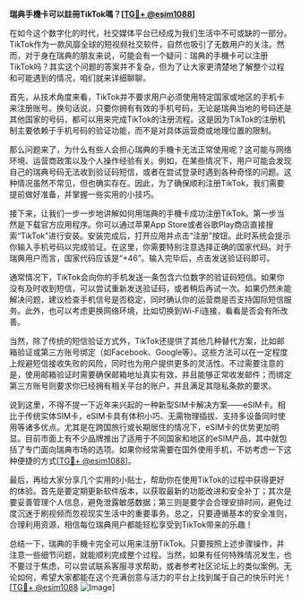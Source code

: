 **瑞典手機卡可以註冊TikTok嗎？[[TG💪+ @esim1088](https://t.me/s/esim1088)]**

在如今这个数字化的时代，社交媒体平台已经成为我们生活中不可或缺的一部分。TikTok作为一款风靡全球的短视频社交软件，自然也吸引了无数用户的关注。然而，对于身在瑞典的朋友来说，可能会有一个疑问：瑞典的手機卡可以注册TikTok吗？其实这个问题的答案并不复杂，但为了让大家更清楚地了解整个过程和可能遇到的情况，咱们就来详细聊聊。

首先，从技术角度来看，TikTok并不要求用户必须使用特定国家或地区的手机卡来注册账号。换句话说，只要你拥有有效的手机号码，无论是瑞典当地的号码还是其他国家的号码，都可以用来完成TikTok的注册流程。这是因为TikTok的注册机制主要依赖于手机号码的验证功能，而不是对具体运营商或地理位置的限制。

那么问题来了，为什么有些人会担心瑞典的手機卡无法正常使用呢？这可能与网络环境、运营商政策以及个人操作经验有关。例如，在某些情况下，用户可能会发现自己的瑞典号码无法收到验证码短信，或者在尝试登录时遇到各种奇怪的问题。这种情况虽然不常见，但也确实存在。因此，为了确保顺利注册TikTok，我们需要提前做好准备，并掌握一些实用的小技巧。

接下来，让我们一步一步地讲解如何用瑞典的手機卡成功注册TikTok。第一步当然是下载官方应用程序。你可以通过苹果App Store或者谷歌Play商店直接搜索“TikTok”进行安装。安装完成后，打开应用并点击“注册”按钮。此时系统会提示你输入手机号码以完成验证。在这里，你需要特别注意选择正确的国家代码。对于瑞典用户而言，国家代码应该是“+46”。输入完毕后，点击发送验证码即可。

通常情况下，TikTok会向你的手机发送一条包含六位数字的验证码短信。如果你没有及时收到短信，可以尝试重新发送验证码，或者稍后再试一次。如果仍然未能解决问题，建议检查手机信号是否稳定，同时确认你的运营商是否支持国际短信服务。此外，也可以考虑更换网络环境，比如切换到Wi-Fi连接，看看是否会有所改善。

当然，除了传统的短信验证方式外，TikTok还提供了其他几种替代方案，比如邮箱验证或第三方账号绑定（如Facebook、Google等）。这些方法可以在一定程度上规避短信接收失败的风险，同时也为用户提供更多的灵活性。不过需要注意的是，使用邮箱验证时需要确保邮箱地址真实有效，并且能够正常收发邮件；而绑定第三方账号则要求你已经拥有相关平台的账户，并且满足其隐私条款的要求。

说到这里，不得不提一下近年来兴起的一种新型SIM卡解决方案——eSIM卡。相比于传统实体SIM卡，eSIM卡具有体积小巧、无需物理插拔、支持多设备同时使用等诸多优点。尤其是在跨国旅行或长期居住的情况下，eSIM卡的优势更加明显。目前市面上有不少品牌推出了适用于不同国家和地区的eSIM产品，其中就包括了专门面向瑞典市场的选项。如果你经常需要在国外使用手机，不妨考虑一下这种便捷的方式[[TG💪+ @esim1088](https://t.me/s/esim1088)]。

最后，再给大家分享几个实用的小贴士，帮助你在使用TikTok的过程中获得更好的体验。首先是要定期更新软件版本，以获取最新的功能改进和安全补丁；其次是要妥善管理个人信息，避免泄露敏感数据；第三则是要学会合理安排时间，避免过度沉迷于刷视频而忽视现实生活中的重要事务。总之，只要遵循基本的安全准则，合理利用资源，相信每位瑞典用户都能轻松享受到TikTok带来的乐趣！

总结一下，瑞典的手機卡完全可以用来注册TikTok。只要按照上述步骤操作，并注意一些细节问题，就能顺利完成整个过程。当然，如果有任何特殊情况发生，也不要过于焦虑，可以尝试联系客服寻求帮助，或者参考社区论坛上的类似案例。无论如何，希望大家都能在这个充满创意与活力的平台上找到属于自己的快乐时光！[[TG💪+ @esim1088](https://t.me/s/esim1088) ![Image](https://i.postimg.cc/4NQfJmqS/Snipaste-2025-05-13-00-14-12.png)]